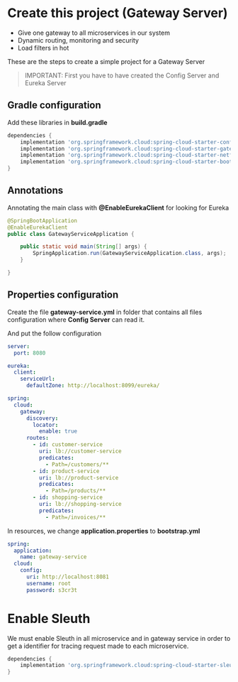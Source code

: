 # Create this project (Gateway Server)
* Give one  gateway to all microservices in our system
* Dynamic routing, monitoring and security
* Load filters in hot

These are the steps to create a simple project for a Gateway Server

>IMPORTANT: First you have to have created the Config Server and Eureka Server

## Gradle configuration

Add these libraries in **build.gradle**

```gradle
dependencies {
	implementation 'org.springframework.cloud:spring-cloud-starter-config'
	implementation 'org.springframework.cloud:spring-cloud-starter-gateway'
	implementation 'org.springframework.cloud:spring-cloud-starter-netflix-eureka-client'
	implementation 'org.springframework.cloud:spring-cloud-starter-bootstrap'
}
```

## Annotations

Annotating the main class with **@EnableEurekaClient** for looking for Eureka

```java
@SpringBootApplication
@EnableEurekaClient
public class GatewayServiceApplication {

    public static void main(String[] args) {
        SpringApplication.run(GatewayServiceApplication.class, args);
    }

}
```
## Properties configuration

Create the file **gateway-service.yml** in folder that contains all files configuration where **Config Server** can read it. 

And put the follow configuration
```yml
server:
  port: 8080

eureka:
  client:
    serviceUrl:
      defaultZone: http://localhost:8099/eureka/

spring:
  cloud:
    gateway:
      discovery:
        locator:
          enable: true
      routes:
        - id: customer-service
          uri: lb://customer-service
          predicates:
            - Path=/customers/**
        - id: product-service
          uri: lb://product-service
          predicates:
            - Path=/products/**
        - id: shopping-service
          uri: lb://shopping-service
          predicates:
            - Path=/invoices/**
  ```
In resources, we change **application.properties** to **bootstrap.yml**

```yml
spring:
  application:
    name: gateway-service
  cloud:
    config:
      uri: http://localhost:8081
      username: root
      password: s3cr3t
```

# Enable Sleuth

We must enable Sleuth in all microservice and in gateway service in order to get a identifier for tracing request made 
to each microservice.

```gradle
dependencies {
	implementation 'org.springframework.cloud:spring-cloud-starter-sleuth'
}
```
